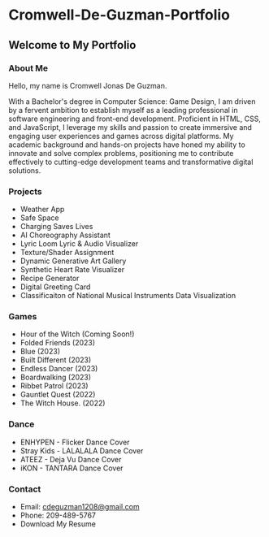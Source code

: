 # Cromwell-De-Guzman-Portfolio
## Welcome to My Portfolio
### About Me
Hello, my name is Cromwell Jonas De Guzman.

With a Bachelor's degree in Computer Science: Game Design, I am driven by a fervent ambition to establish myself as a leading professional in software engineering and front-end development. Proficient in HTML, CSS, and JavaScript, I leverage my skills and passion to create immersive and engaging user experiences and games across digital platforms. My academic background and hands-on projects have honed my ability to innovate and solve complex problems, positioning me to contribute effectively to cutting-edge development teams and transformative digital solutions.

### Projects
- Weather App
- Safe Space
- Charging Saves Lives
- AI Choreography Assistant
- Lyric Loom Lyric & Audio Visualizer
- Texture/Shader Assignment
- Dynamic Generative Art Gallery
- Synthetic Heart Rate Visualizer
- Recipe Generator
- Digital Greeting Card
- Classificaiton of National Musical Instruments Data Visualization

### Games
- Hour of the Witch (Coming Soon!)
- Folded Friends (2023)
- Blue (2023)
- Built Different (2023)
- Endless Dancer (2023)
- Boardwalking (2023)
- Ribbet Patrol (2023)
- Gauntlet Quest (2022)
- The Witch House. (2022)

### Dance
- ENHYPEN - Flicker Dance Cover
- Stray Kids - LALALALA Dance Cover
- ATEEZ - Deja Vu Dance Cover
- iKON - TANTARA Dance Cover

### Contact
- Email: cdeguzman1208@gmail.com
- Phone: 209-489-5767
- Download My Resume
